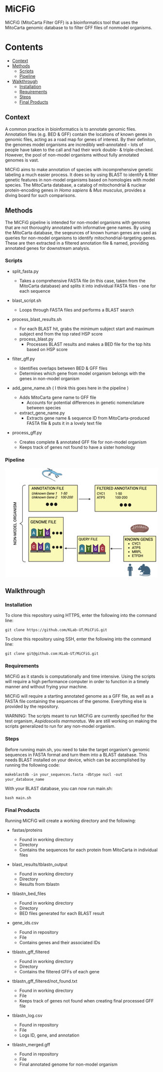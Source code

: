 # MiCFiG

MiCFiG (MitoCarta Filter GFF) is a bioinformatics tool that uses the MitoCarta genomic database to to filter GFF files of nonmodel organisms.

# Contents

- [Context](#context)
- [Methods](#methods)
  - [Scripts](#scirpts)
  - [Pipeline](#pipeline)
- [Walkthrough](#walkthrough)
  - [Installation](#installation)
  - [Requirements](#requirements)
  - [Steps](#steps)
  - [Final Products](#final-products)

## Context

A common practice in bioinformatics is to annotate genomic files. Annotation files (e.g. BED & GFF) contain the locations of known genes in genomic files, acting as a road map for genes of interest. By their definiton, the genomes model organisms are incredibly well-annotated - lots of people have taken to the call and had their work double- & triple-checked. However, the pool of non-model organisms without fully annotated genomes is vast. 

MiCFiG aims to make annotation of species with incomprehensive genetic labeling a much easier process. It does so by using BLAST to identify & filter genetic features in non-model organisms based on homologies with model species. The MitoCarta database, a catalog of mitochondrial & nuclear protein-encoding genes in *Homo sapiens* & *Mus musculus*, provides a diving board for such comparisons.

## Methods

The MiCFiG pipeline is intended for non-model organisms with genomes that are not thoroughly annotated with informative gene names. By using the MitoCarta database, the seqeunces of known human genes are used as queries for non-model organisms to identify mitochondrial-targeting genes. These are then extracted in a filtered annotation file & named, providing annotated genes for downstream analysis.

### Scripts

* split_fasta.py
  * Takes a comprehensive FASTA file (in this case, taken from the MitoCarta database) and splits it into individual FASTA files - one for each sequence

* blast_script.sh
  * Loops through FASTA files and performs a BLAST search

* process_blast_results.sh
  * For each BLAST hit, grabs the minimum subject start and maximum subject end from the top rated HSP score
  * process_blast.py
    * Processes BLAST results and makes a BED file for the top hits based on HSP score

* filter_gff.py
  * Identifies overlaps between BED & GFF files
  * Determines which gene from model organism belongs with the genes in non-model organism

* add_gene_name.sh ( I think this goes here in the pipeline )
  * Adds MitoCarta gene name to GFF file
    * Accounts for potential differences in genetic nomenclature between species
  * extract_gene_name.py
    * Extracts gene name & sequence ID from MitoCarta-produced FASTA file & puts it in a lovely text file

* process_gff.py
  * Creates complete & annotated GFF file for non-model organism
  * Keeps track of genes not found to have a sister homology

### Pipeline

![alt text](Pipeline.png "Generalized MiCFiG Pipeline")

## Walkthrough

### Installation

To clone this repository using HTTPS, enter the following into the command line:

	git clone https://github.com/KLab-UT/MiCFiG.git

To clone this repository using SSH, enter the following into the command line:

	git clone git@github.com:KLab-UT/MiCFiG.git

### Requirements

MiCFiG as it stands is computationally and time intensive. Using the scripts will require a high performance computer in order to function in a timely manner and without frying your machine.

MiCFiG will require a starting annotated genome as a GFF file, as well as a FASTA file containing the sequences of the genome. Everything else is provided by the repository.

WARNING: The scripts meant to run MiCFiG are currently specified for the test organism, *Aspidoscelis marmoratus*. We are still working on making the scripts generalized to run for any non-model organism.

### Steps

Before running main.sh, you need to take the target organism's genomic sequences in FASTA format and turn them into a BLAST database. This needs BLAST installed on your device, which can be accomplished by running the following code:

	makeblastdb -in your_sequences.fasta -dbtype nucl -out your_database_name

With your BLAST database, you can now run main.sh:

	bash main.sh

### Final Products

Running MiCFiG will create a working directory and the following:

* fastas/proteins
  * Found in working directory
  * Directory
  * Contains the sequences for each protein from MitoCarta in individual files

* blast_results/tblastn_output
  * Found in working directory
  * Directory
  * Results from tblastn

* tblastn_bed_files
  * Found in working directory
  * Directory
  * BED files generated for each BLAST result

* gene_ids.csv
  * Found in repository
  * File
  * Contains genes and their associated IDs

* tblastn_gff_filtered
  * Found in working directory
  * Directory
  * Contains the filtered GFFs of each gene

* tblastn_gff_filtered/not_found.txt
  * Found in working directory
  * File
  * Keeps track of genes not found when creating final processed GFF file

* tblastn_log.csv
  * Found in repository
  * File
  * Logs ID, gene, and annotation

* tblastn_merged.gff
  * Found in repository
  * File
  * Final annotated genome for non-model organism
